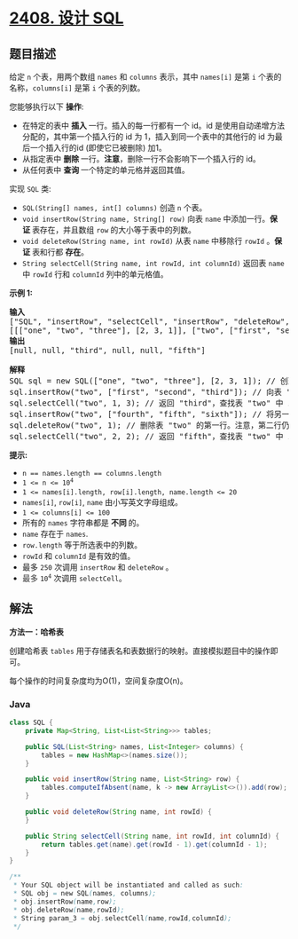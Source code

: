 # [2408. 设计 SQL](https://leetcode.cn/problems/design-sql)

## 题目描述

<p>给定 <code>n</code> 个表，用两个数组 <code>names</code> 和 <code>columns</code>&nbsp;表示，其中 <code>names[i]</code> 是第 <code>i</code> 个表的名称，<code>columns[i]</code> 是第 <code>i</code> 个表的列数。</p>

<p>您能够执行以下&nbsp;<strong>操作</strong>:</p>

<ul>
	<li>在特定的表中&nbsp;<strong>插入&nbsp;</strong>一行。插入的每一行都有一个 id。id 是使用自动递增方法分配的，其中第一个插入行的 id 为 1，插入到同一个表中的其他行的 id 为最后一个插入行的id (即使它已被删除) 加1。</li>
	<li>从指定表中&nbsp;<strong>删除&nbsp;</strong>一行。<strong>注意</strong>，删除一行不会影响下一个插入行的 id。</li>
	<li>从任何表中&nbsp;<strong>查询&nbsp;</strong>一个特定的单元格并返回其值。</li>
</ul>

<p>实现&nbsp;<code>SQL</code> 类:</p>

<ul>
	<li><code>SQL(String[] names, int[] columns)</code> 创造&nbsp;<code>n</code> 个表。</li>
	<li><code>void insertRow(String name, String[] row)</code> 向表 <code>name</code>&nbsp;中添加一行。<strong>保证&nbsp;</strong>表存在，并且数组 <code>row</code> 的大小等于表中的列数。</li>
	<li><code>void deleteRow(String name, int rowId)</code> 从表 <code>name</code>&nbsp;中移除行 <code>rowId</code>&nbsp;。<strong>保证&nbsp;</strong>表和行都&nbsp;<strong>存在</strong>。</li>
	<li><code>String selectCell(String name, int rowId, int columnId)</code> 返回表 <code>name</code> 中 <code>rowId</code> 行和 <code>columnId</code> 列中的单元格值。</li>
</ul>

<p><strong class="example">示例 1:</strong></p>

<pre>
<strong>输入</strong>
["SQL", "insertRow", "selectCell", "insertRow", "deleteRow", "selectCell"]
[[["one", "two", "three"], [2, 3, 1]], ["two", ["first", "second", "third"]], ["two", 1, 3], ["two", ["fourth", "fifth", "sixth"]], ["two", 1], ["two", 2, 2]]
<strong>输出</strong>
[null, null, "third", null, null, "fifth"]

<strong>解释</strong>
SQL sql = new SQL(["one", "two", "three"], [2, 3, 1]); // 创建三个表。
sql.insertRow("two", ["first", "second", "third"]); // 向表 "2" 添加一行。id 是 1。
sql.selectCell("two", 1, 3); // 返回 "third"，查找表 "two" 中 id 为 1 的行中第三列的值。
sql.insertRow("two", ["fourth", "fifth", "sixth"]); // 将另一行添加到表 "2" 中。它的 id 是 2。
sql.deleteRow("two", 1); // 删除表 "two" 的第一行。注意，第二行仍然有 id 2。
sql.selectCell("two", 2, 2); // 返回 "fifth"，查找表 "two" 中 id 为 2 的行中第二列的值。
</pre>

<p><strong>提示:</strong></p>

<ul>
	<li><code>n == names.length == columns.length</code></li>
	<li><code>1 &lt;= n &lt;= 10<sup>4</sup></code></li>
	<li><code>1 &lt;= names[i].length, row[i].length, name.length &lt;= 20</code></li>
	<li><code>names[i]</code>, <code>row[i]</code>, <code>name</code> 由小写英文字母组成。</li>
	<li><code>1 &lt;= columns[i] &lt;= 100</code></li>
	<li>所有的 <code>names</code> 字符串都是&nbsp;<strong>不同&nbsp;</strong>的。</li>
	<li><code>name</code> 存在于&nbsp;<code>names</code>.</li>
	<li><code>row.length</code> 等于所选表中的列数。</li>
	<li><code>rowId</code> 和&nbsp;<code>columnId</code> 是有效的值。</li>
	<li>最多&nbsp;<code>250</code>&nbsp;次调用&nbsp;<code>insertRow</code> 和&nbsp;<code>deleteRow</code>&nbsp;。</li>
	<li><code><font color="#333333"><font face="Helvetica Neue, Helvetica, Arial, sans-serif"><span style="font-size:14px"><span style="background-color:#ffffff">最多&nbsp;</span></span></font></font>10<sup>4</sup></code> 次调用&nbsp;<code>selectCell</code>。</li>
</ul>

## 解法

**方法一：哈希表**

创建哈希表 `tables` 用于存储表名和表数据行的映射。直接模拟题目中的操作即可。

每个操作的时间复杂度均为O(1)，空间复杂度O(n)。

### **Java**

```java
class SQL {
    private Map<String, List<List<String>>> tables;

    public SQL(List<String> names, List<Integer> columns) {
        tables = new HashMap<>(names.size());
    }

    public void insertRow(String name, List<String> row) {
        tables.computeIfAbsent(name, k -> new ArrayList<>()).add(row);
    }

    public void deleteRow(String name, int rowId) {
    }

    public String selectCell(String name, int rowId, int columnId) {
        return tables.get(name).get(rowId - 1).get(columnId - 1);
    }
}

/**
 * Your SQL object will be instantiated and called as such:
 * SQL obj = new SQL(names, columns);
 * obj.insertRow(name,row);
 * obj.deleteRow(name,rowId);
 * String param_3 = obj.selectCell(name,rowId,columnId);
 */
```
